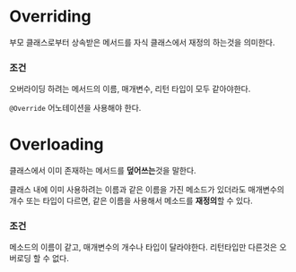# Overriding

부모 클래스로부터 상속받은 메서드를 자식 클래스에서 재정의 하는것을 의미한다.

### 조건
오버라이딩 하려는 메서드의 이름, 매개변수, 리턴 타입이 모두 같아야한다.

`@Override` 어노테이션을 사용해야 한다.


# Overloading

클래스에서 이미 존재하는 메서드를 **덮어쓰는**것을 말한다.

클래스 내에 이미 사용하려는 이름과 같은 이름을 가진 메소드가 있더라도 매개변수의 개수 또는 타입이 다르면, 같은 이름을 사용해서 메소드를 **재정의**할 수 있다.

### 조건

메소드의 이름이 같고, 매개변수의 개수나 타입이 달라야한다.
리턴타입만 다른것은 오버로딩 할 수 없다.